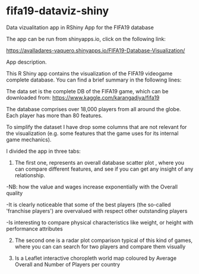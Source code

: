 # fifa19-dataviz-shiny
Data vizualitation app in RShiny App for the FIFA19 database

The app can be run from shinyapps.io, click on the following link:

https://avalladares-vaquero.shinyapps.io/FIFA19-Database-Visualization/

App description.

This R Shiny app contains the visualization of the FIFA19 videogame complete database. You can find a brief summary in the following lines:

The data set is the complete DB of the FIFA19 game, which can be downloaded from:
https://www.kaggle.com/karangadiya/fifa19

The database comprises over 18,000 players from all around the globe. Each player has more than 80 features.

To simplify the dataset I have drop some columns that are not relevant for the visualization (e.g. some features that the game uses for its internal game mechanics).

I divided the app in three tabs:

1) The first one, represents an overall database scatter plot , where you can compare different features, and see if you can get any insight of any relationship.

-NB: how the value and wages increase exponentially with the Overall quality

-It is clearly noticeable that some of the best players (the so-called 'franchise players') are overvalued with respect other outstanding players

-Is interesting to compare physical characteristics like weight, or height with performance attributes

2) The second one is a radar plot comparison typical of this kind of games, where you can can search for two players and compare them visually

3) Is a Leaflet interactive choropleth world map coloured by Average Overall and Number of Players per country 
